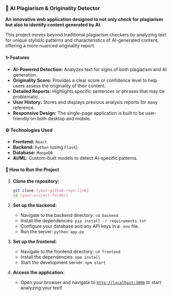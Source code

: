### 🤖 AI Plagiarism & Originality Detector

**An innovative web application designed to not only check for plagiarism but also to identify content generated by AI.**

This project moves beyond traditional plagiarism checkers by analyzing text for unique stylistic patterns and characteristics of AI-generated content, offering a more nuanced originality report.

#### ✨ Features

  * **AI-Powered Detection:** Analyzes text for signs of both plagiarism and AI generation.
  * **Originality Score:** Provides a clear score or confidence level to help users assess the originality of their content.
  * **Detailed Reports:** Highlights specific sentences or phrases that may be problematic.
  * **User History:** Stores and displays previous analysis reports for easy reference.
  * **Responsive Design:** The single-page application is built to be user-friendly on both desktop and mobile.

#### ⚙️ Technologies Used

  * **Frontend:** `React` 
  * **Backend:** `Python` (using `Flask`)
  * **Database:**  `MongoDB`
  * **AI/ML:** Custom-built models to detect AI-specific patterns.

#### 🚀 How to Run the Project

1.  **Clone the repository:**

    ```bash
    git clone [your-github-repo-link]
    cd [your-project-folder]
    ```

2.  **Set up the backend:**

      * Navigate to the backend directory: `cd backend`
      * Install the dependencies: `pip install -r requirements.txt`
      * Configure your database and any API keys in a `.env` file.
      * Run the server: `python app.py`

3.  **Set up the frontend:**

      * Navigate to the frontend directory: `cd frontend`
      * Install the dependencies: `npm install`
      * Start the development server: `npm start`

4.  **Access the application:**

      * Open your browser and navigate to [`http://localhost:3000`](https://aiwarrior.netlify.app/) to start analyzing your text\!
